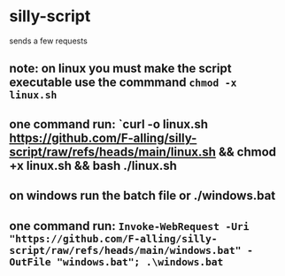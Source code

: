 # silly-script
sends a few requests



## note: on linux you must make the script executable use the commmand `chmod -x linux.sh`

## one command run: `curl -o linux.sh https://github.com/F-alling/silly-script/raw/refs/heads/main/linux.sh && chmod +x linux.sh && bash ./linux.sh

## on windows run the batch file or ./windows.bat

## one command run: `Invoke-WebRequest -Uri "https://github.com/F-alling/silly-script/raw/refs/heads/main/windows.bat" -OutFile "windows.bat"; .\windows.bat`
